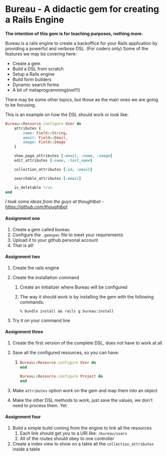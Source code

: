 # Bureau - A didactic gem for creating a Rails Engine



**The intention of this gem is for teaching purposes, nothing more.**



Bureau is a rails engine to create a backoffice for your Rails application by providing a powerful and verbose DSL. (For coders only) Some of the features we may be covering here:

* Create a gem
* Build a DSL from scratch
* Setup a Rails engine
* Build form builders
* Dynamic search forms
* A bit of metaprogramming(not!!!)

There may be some other topics, but those ae the main ones we are going to be focusing.



This is an example on how the DSL should work or look like:

```ruby
Bureau::Resource.configure User do
	attributes {
		name: Field::String,
		email: Field::Email,
		image: Field::Image
	}

	show_page_attributes [:email, :name, :image]
	edit_attributes [:name, :last_name]

	collection_attributes [:id, :email]

	searchable_attributes [:email]

	is_deletable true
end
```

*I took some ideas from the guys at thoughtbot - https://github.com/thoughtbot*



#### Assignment one

1. Create a gem called bureau
2. Configure the `.gemspec` file to meet your requirements
3. Upload it to your github personal account
4. That is all! 



#### Assignment two

1. Create the rails engine

2. Create the installation command

   1. Create an initializer where Bureau will be configured

   2. The way it should work is by installing the gem with the following commands:

      ```console
      % bundle install && rails g bureau:install
      ```

3. Try it on your command line



#### Assignment three

1. Create the first version of the complete DSL, does not have to work at all

2. Save all the configured resources, so you can have:

   1. ```ruby
      Bureau::Resource.configure User do
      end

      Bureau::Resource.configure Project do
      end
      ```

3. Make `attributes` option work on the gem and map them into an object

4. Make the other DSL methods to work, just save the values, we don't need to process them. Yet



#### Assignment four

1. Build a simple build coming from the engine to link all the resources
   1. Each link should get you to a URI like: `/bureau/users`
   2. All of the routes should obey to one controller
2. Create a index view to show on a table all the `collection_attributes` inside a table

